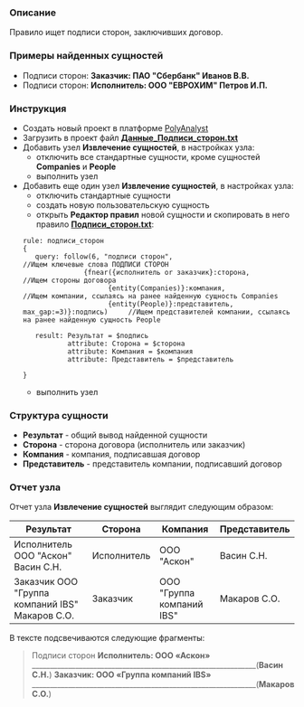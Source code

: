 ### Описание
Правило ищет подписи сторон, заключивших договор.

### Примеры найденных сущностей
* Подписи сторон: **Заказчик: ПАО "Сбербанк" Иванов В.В.**
* Подписи сторон: **Исполнитель: ООО "ЕВРОХИМ" Петров И.П.**

### Инструкция
* Создать новый проект в платформе [PolyAnalyst](https://www.megaputer.ru/produkti/)
* Загрузить в проект файл [**Данные_Подписи_сторон.txt**](Данные_Подписи_сторон.txt)
* Добавить узел **Извлечение сущностей**, в настройках узла:
	* отключить все стандартные сущности, кроме сущностей **Companies** и **People**
	* выполнить узел
* Добавить еще один узел **Извлечение сущностей**, в настройках узла:
	 * отключить стандартные сущности
	 * создать новую пользовательскую сущность
	 * открыть **Редактор правил** новой сущности и скопировать в него правило [**Подписи_сторон.txt**](Подписи_сторон.txt):
	 ```
	rule: подписи_сторон
	{
	    query: follow(6, "подписи сторон",										//Ищем ключевые слова ПОДПИСИ СТОРОН
					{fnear({исполнитель or заказчик}:сторона,						//Ищем стороны договора
						  {entity(Companies)}:компания, 							//Ищем компании, ссылаясь на ранее найденную сущность Companies
						  {entity(People)}:представитель, max_gap:=3)}:подпись)		//Ищем представителей компании, ссылаясь на ранее найденную сущность People

	    result: Результат = $подпись
				attribute: Сторона = $сторона
				attribute: Компания = $компания
				attribute: Представитель = $представитель

	}

	```
	 * выполнить узел

### Структура сущности
* **Результат** - общий вывод найденной сущности
* **Сторона** - сторона договора (исполнитель или заказчик)
* **Компания** - компания, подписавшая договор
* **Представитель** - представитель компании, подписавший договор

### Отчет узла
Отчет узла **Извлечение сущностей** выглядит следующим образом:

| Результат| Сторона | Компания | Представитель | 
| ------ | ------ |------ |------ |
| Исполнитель ООО "Аскон" Васин С.Н. | Исполнитель | ООО "Аскон" | Васин С.Н. |
| Заказчик ООО "Группа компаний IBS" Макаров С.О. | Заказчик | ООО "Группа компаний IBS" | Макаров С.О. |

В тексте подсвечиваются следующие фрагменты:
>Подписи сторон
>**Исполнитель: ООО «Аскон»**
______________________________________________________________(**Васин С.Н.**)
**Заказчик: ООО «Группа компаний IBS»**
______________________________________________________________(**Макаров С.О.**)